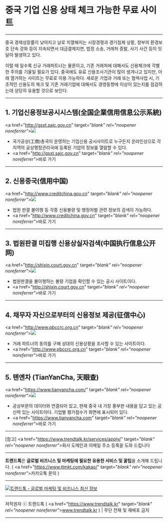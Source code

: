 # 중국 기업 신용 상태 체크 가능한 무료 사이트

***
중국 경제성장률이 낮아지고 날로 치열해지는 시장경쟁과 경기침체 상황, 정부의 환경보호 단속 강화 등이 지속되면서 대금결제지연, 법정 소송, 거래처 증발, 사기 사건 등이 잇달아 발생하고 있다.

이럴 때 일수록 신규 거래파트너는 물론이고, 기존 거래처에 대해서도 신용체크에 각별한 주의를 기울일 필요가 있다. 중국에도 유료 신용조사기관이 많이 생겨나고 있지만, 아래 열거하는 사이트는 무료로 이용 가능하다. 새로운 기업과 거래 또는 협력사업 시, 기초적인 신용도의 체크 및 기존 거래기업에 대해서도 경영동향에 이상이 있는지를 점검하는데 상당히 유용할 것으로 보인다.

***
## 1. 기업신용정보공시시스템(全国企業信用信息公示系統)

<a href="http://gsxt.saic.gov.cn" target="_blank" rel="noopener noreferrer"_>![](https://hellotblog.files.wordpress.com/2018/07/trendtalk-gsxt-800x500.png)</a>

- 국가공상(工商)총국이 운영하는 기업신용 공시사이트로 누구든지 온라인상으로 각 지역의 공상행정관리국에 등록된 기업의 정보를 열람할 수 있다.
- <a href="http://gsxt.saic.gov.cn" target="_blank" rel="noopener noreferrer"_>바로 가기</a>

***
## 2. 신용중국(信用中国)

<a href="http://www.creditchina.gov.cn" target="_blank" rel="noopener noreferrer"_>![](https://hellotblog.files.wordpress.com/2018/07/trendtalk-creditchina-800x477.png)</a>

- 법원 판결 불이행 등 각종 신용불량 및 행정처벌 관련 정보의 검색이 가능하다.
- <a href="http://www.creditchina.gov.cn" target="_blank" rel="noopener noreferrer"_>바로 가기</a>

***
## 3. 법원판결 미집행 신용상실자검색(中国执行信息公开网)

<a href="http://shixin.court.gov.cn" target="_blank" rel="noopener noreferrer"_>![](https://hellotblog.files.wordpress.com/2018/07/trendtalk-zxgk-800x456.png)</a>

- 법원판결을 불이행하는 불량 기업을 확인할 수 있는 공시 사이트이다.
- <a href="http://shixin.court.gov.cn" target="_blank" rel="noopener noreferrer"_>바로 가기</a>

***
## 4. 채무자 자신으로부터의 신용정보 제공(征信中心)

<a href="http://www.pbccrc.org.cn" target="_blank" rel="noopener noreferrer"_>![](https://hellotblog.files.wordpress.com/2018/07/trendtalk-pbccrc-800x461.png)</a>

- 거래 파트너의 동의를 구해 상대의 신용상황을 조사할 수 있는 사이트이다.
- <a href="http://www.pbccrc.org.cn" target="_blank" rel="noopener noreferrer"_>바로 가기</a>

***
## 5. 톈옌차 (TianYanCha, 天眼查)

<a href="https://www.tianyancha.com/" target="_blank" rel="noopener noreferrer"_>![](https://hellotblog.files.wordpress.com/2018/07/trendtalk-tianyancha-01-800x405.png)</a>

- 공상부문의 데이터와 연결되어 있고, 현재 중국 내 가장 풍부한 내용을 담고 있는 공신력 있는 사이트이다. 기업별 평가점수가 화면에 표시되어 있다.
- <a href="https://www.tianyancha.com" target="_blank" rel="noopener noreferrer"_>바로 가기</a>

***
[참고] <a href="https://www.trendtalk.kr/services/apply/" target="_blank" rel="noopener noreferrer"_>회사 도메인과 이메일 주소 등록을 도와 드립니다</a>

***
**트렌드톡**은 **글로벌 비즈니스 및 마케팅에 필요한 유용한 서비스 및 꿀팁**을 소개해 드립니다. ( <a href="https://www.ttmkt.com/kakao/" target="_blank" rel="noopener noreferrer"_>카카오톡 문의</a> )

***
[![트렌드톡 - 글로벌 마케팅 및 비즈니스 최신 정보](https://hellotblog.files.wordpress.com/2018/04/trendtalk-mkt-cover-01-966x200.jpg#full)](#index)
***
저작권자 ⓒ 트렌드톡 ( <a href="https://www.trendtalk.kr" target="_blank" rel="noopener noreferrer"_>www.trendtalk.kr</a> ) | 무단 전재 및 재배포 금지
***
